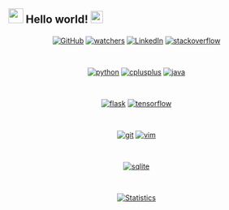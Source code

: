 ## <p align="left"> <img src="https://github.com/drhorseman/drhorseman/blob/master/Assests/Hi.gif" width="29px"> Hello world!&nbsp;<img src="https://github.com/drhorseman/drhorseman/blob/master/Assests/Earth.gif" width="24px"></p>
<p align="center">
<a href="https://github.com/drhorseman"><img src="https://img.shields.io/github/followers/drhorseman?label=Followers&logo=github&style=social" alt="GitHub"></a>
<a href="https://github.com/drhorseman"><img src="https://img.shields.io/github/watchers/drhorseman/drhorseman?style=social" alt="watchers"></a>
<a href="https://www.linkedin.com/in/abdullahakhan"><img src="https://img.shields.io/badge/LinkedIn--_.svg?style=social&logo=linkedin" alt="LinkedIn"></a>
<a href="https://stackoverflow.com/users/13240828/abdullah-ahmad-khan"><img src="https://img.shields.io/badge/stackoverflow-FE7A16.svg?style=social&logo=stackoverflow" alt="stackoverflow"></a>
</p>
<br>


<p align="center">
        <a href="https://github.com/drhorseman/"><img src="https://img.shields.io/badge/python-DAA520.svg?style=for-the-badge&logo=python&logoColor=black" alt="python"></a>
	<a href="https://github.com/drhorseman/"><img src="https://img.shields.io/badge/c/c++-373637.svg?style=for-the-badge&logo=c%2B%2B&logoColor=informational" alt="cplusplus"></a>
	<a href="https://github.com/drhorseman/"><img src="https://img.shields.io/badge/Java-black?style=for-the-badge&logo=java&logoColor=white" alt="java"></a>
</p><br>
<p align="center">
    		<a href="https://github.com/drhorseman/"><img src="https://img.shields.io/badge/Django-black?style=for-the-badge&logo=Django" alt="flask"></a>
	    <a href="https://github.com/drhorseman/"><img src="https://img.shields.io/badge/tensorflow-FF6F00.svg?style=for-the-badge&logo=tensorflow&logoColor=white" alt="tensorflow"></a>
</p><br>


<p align="center">
	 <a href="https://github.com/drhorseman/"><img src="https://img.shields.io/badge/git-F05032.svg?style=for-the-badge&logo=git&logoColor=white" alt="git"></a>
	 <a href="https://github.com/drhorseman/"><img src="https://img.shields.io/badge/Vim-brightgreen?style=for-the-badge&logo=vim&logoColor=black" alt="vim"></a>
</p><br>


<p align="center">
	 <a href="https://github.com/drhorseman/"><img src="https://img.shields.io/badge/MySql-important?style=for-the-badge&logo=mysql&logoColor=black" alt="sqlite"></a>
</p><br>


<p align="center">
<a href="https://github.com/drhorseman/dotfiles_ikigai">
<img align="center" src="https://github-readme-stats.vercel.app/api?username=drhorseman&show_icons=true&title_color=fff&icon_color=79ff97&text_color=9f9f9f&bg_color=151515" alt="Statistics"/>
</a></p><br>



<!--
**drhorseman/drhorseman** is a ✨ _special_ ✨ repository because its `README.md` (this file) appears on your GitHub profile.

Here are some ideas to get you started:

- 🔭 I’m currently working on ...
- 🌱 I’m currently learning ...
- 👯 I’m looking to collaborate on ...
- 🤔 I’m looking for help with ...
- 💬 Ask me about ...
- 📫 How to reach me: ...
- 😄 Pronouns: ...
- ⚡ Fun fact: ...
-->
